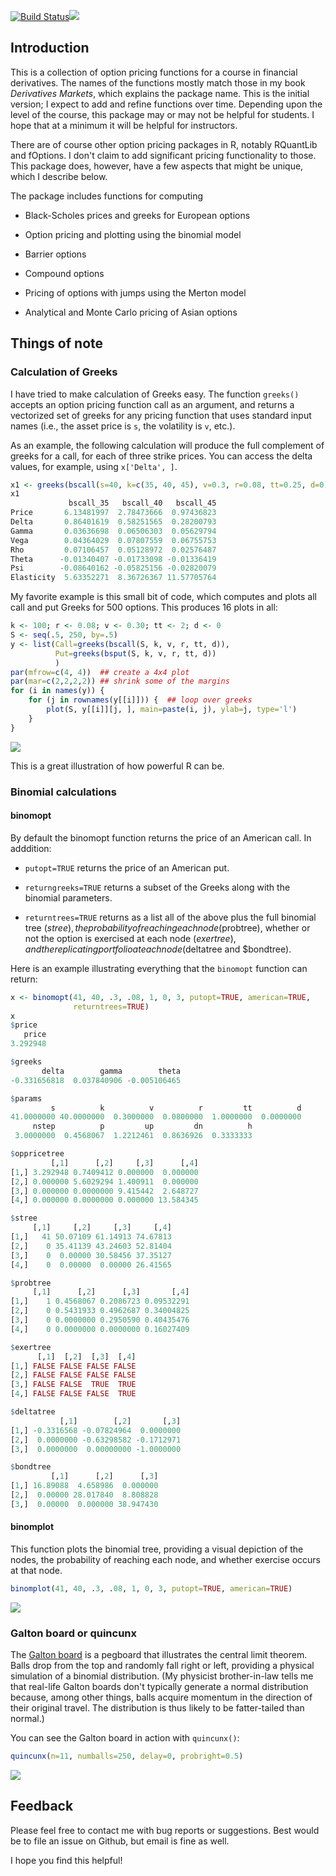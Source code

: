 [![Build Status](https://travis-ci.org/rmcd1024/derivmkts.svg?branch=master)](https://travis-ci.org/rmcd1024/derivmkts)[![](http://www.r-pkg.org/badges/version/derivmkts)](http://www.r-pkg.org/pkg/derivmkts)

Introduction
------------

This is a collection of option pricing functions for a course in financial derivatives. The names of the functions mostly match those in my book *Derivatives Markets*, which explains the package name. This is the initial version; I expect to add and refine functions over time. Depending upon the level of the course, this package may or may not be helpful for students. I hope that at a minimum it will be helpful for instructors.

There are of course other option pricing packages in R, notably RQuantLib and fOptions. I don't claim to add significant pricing functionality to those. This package does, however, have a few aspects that might be unique, which I describe below.

The package includes functions for computing

-   Black-Scholes prices and greeks for European options

-   Option pricing and plotting using the binomial model

-   Barrier options

-   Compound options

-   Pricing of options with jumps using the Merton model

-   Analytical and Monte Carlo pricing of Asian options

Things of note
--------------

### Calculation of Greeks

I have tried to make calculation of Greeks easy. The function `greeks()` accepts an option pricing function call as an argument, and returns a vectorized set of greeks for any pricing function that uses standard input names (i.e., the asset price is `s`, the volatility is `v`, etc.).

As an example, the following calculation will produce the full complement of greeks for a call, for each of three strike prices. You can access the delta values, for example, using `x['Delta', ]`.

``` r
x1 <- greeks(bscall(s=40, k=c(35, 40, 45), v=0.3, r=0.08, tt=0.25, d=0))
x1
             bscall_35   bscall_40   bscall_45
Price       6.13481997  2.78473666  0.97436823
Delta       0.86401619  0.58251565  0.28200793
Gamma       0.03636698  0.06506303  0.05629794
Vega        0.04364029  0.07807559  0.06755753
Rho         0.07106457  0.05128972  0.02576487
Theta      -0.01340407 -0.01733098 -0.01336419
Psi        -0.08640162 -0.05825156 -0.02820079
Elasticity  5.63352271  8.36726367 11.57705764
```

<!--
As alternatives that may become deprecated, `bsopt()` simultaneously
computes prices and Greeks for European calls and puts and
`greeks2()` uses a different calling convention than `greeks()`

The function

```r
x2 <- greeks2(bscall, s=40, k=c(35, 40, 45), v=0.3, r=0.08, tt=0.25, d=0)
y <- bsopt(s=40, k=c(35, 40, 45), v=0.3, r=0.08, tt=0.25, d=0)
```

will do the same for both calls and puts simultanteously. The delta
values for the call would be `y[['Call']]['Delta', ]`
-->
My favorite example is this small bit of code, which computes and plots all call and put Greeks for 500 options. This produces 16 plots in all:

``` r
k <- 100; r <- 0.08; v <- 0.30; tt <- 2; d <- 0
S <- seq(.5, 250, by=.5)
y <- list(Call=greeks(bscall(S, k, v, r, tt, d)),
          Put=greeks(bsput(S, k, v, r, tt, d))
          )
par(mfrow=c(4, 4))  ## create a 4x4 plot
par(mar=c(2,2,2,2)) ## shrink some of the margins
for (i in names(y)) {
    for (j in rownames(y[[i]])) {  ## loop over greeks
        plot(S, y[[i]][j, ], main=paste(i, j), ylab=j, type='l')
    }
}
```

![](README_files/figure-markdown_github/unnamed-chunk-4-1.png)

This is a great illustration of how powerful R can be.

### Binomial calculations

#### binomopt

By default the binomopt function returns the price of an American call. In adddition:

-   `putopt=TRUE` returns the price of an American put.

-   `returngreeks=TRUE` returns a subset of the Greeks along with the binomial parameters.

-   `returntrees=TRUE` returns as a list all of the above plus the full binomial tree ($stree), the probability of reaching each node ($probtree), whether or not the option is exercised at each node ($exertree), and the replicating portfolio at each node ($deltatree and $bondtree).

Here is an example illustrating everything that the `binomopt` function can return:

``` r
x <- binomopt(41, 40, .3, .08, 1, 0, 3, putopt=TRUE, american=TRUE,
              returntrees=TRUE)
x
$price
   price 
3.292948 

$greeks
       delta        gamma        theta 
-0.331656818  0.037840906 -0.005106465 

$params
         s          k          v          r         tt          d 
41.0000000 40.0000000  0.3000000  0.0800000  1.0000000  0.0000000 
     nstep          p         up         dn          h 
 3.0000000  0.4568067  1.2212461  0.8636926  0.3333333 

$oppricetree
         [,1]      [,2]     [,3]      [,4]
[1,] 3.292948 0.7409412 0.000000  0.000000
[2,] 0.000000 5.6029294 1.400911  0.000000
[3,] 0.000000 0.0000000 9.415442  2.648727
[4,] 0.000000 0.0000000 0.000000 13.584345

$stree
     [,1]     [,2]     [,3]     [,4]
[1,]   41 50.07109 61.14913 74.67813
[2,]    0 35.41139 43.24603 52.81404
[3,]    0  0.00000 30.58456 37.35127
[4,]    0  0.00000  0.00000 26.41565

$probtree
     [,1]      [,2]      [,3]       [,4]
[1,]    1 0.4568067 0.2086723 0.09532291
[2,]    0 0.5431933 0.4962687 0.34004825
[3,]    0 0.0000000 0.2950590 0.40435476
[4,]    0 0.0000000 0.0000000 0.16027409

$exertree
      [,1]  [,2]  [,3]  [,4]
[1,] FALSE FALSE FALSE FALSE
[2,] FALSE FALSE FALSE FALSE
[3,] FALSE FALSE  TRUE  TRUE
[4,] FALSE FALSE FALSE  TRUE

$deltatree
           [,1]        [,2]       [,3]
[1,] -0.3316568 -0.07824964  0.0000000
[2,]  0.0000000 -0.63298582 -0.1712971
[3,]  0.0000000  0.00000000 -1.0000000

$bondtree
         [,1]      [,2]      [,3]
[1,] 16.89088  4.658986  0.000000
[2,]  0.00000 28.017840  8.808828
[3,]  0.00000  0.000000 38.947430
```

#### binomplot

This function plots the binomial tree, providing a visual depiction of the nodes, the probability of reaching each node, and whether exercise occurs at that node.

``` r
binomplot(41, 40, .3, .08, 1, 0, 3, putopt=TRUE, american=TRUE)
```

![](README_files/figure-markdown_github/unnamed-chunk-6-1.png)

### Galton board or quincunx

The [Galton board](http://mathworld.wolfram.com/GaltonBoard.html) is a pegboard that illustrates the central limit theorem. Balls drop from the top and randomly fall right or left, providing a physical simulation of a binomial distribution. (My physicist brother-in-law tells me that real-life Galton boards don't typically generate a normal distribution because, among other things, balls acquire momentum in the direction of their original travel. The distribution is thus likely to be fatter-tailed than normal.)

You can see the Galton board in action with `quincunx()`:

``` r
quincunx(n=11, numballs=250, delay=0, probright=0.5)
```

![](README_files/figure-markdown_github/unnamed-chunk-7-1.png)

Feedback
--------

Please feel free to contact me with bug reports or suggestions. Best would be to file an issue on Github, but email is fine as well.

I hope you find this helpful!

